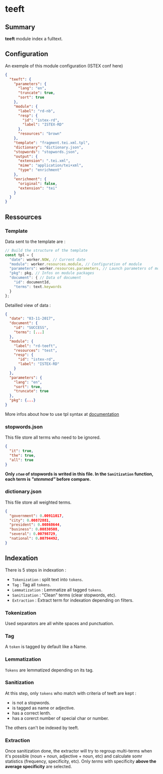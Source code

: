 teeft
===============

## Summary ##

**teeft** module index a fulltext.

## Configuration ##

An exemple of this module configuration (ISTEX conf here)

```json
{
  "teeft": {
    "parameters": {
      "lang": "en",
      "truncate": true,
      "sort": true
    },
    "module": {
      "label": "rd-nb",
      "resp": {
        "id": "istex-rd",
        "label": "ISTEX-RD"
      },
      "resources": "brown"
    },
    "template": "fragment.tei.xml.tpl",
    "dictionary": "dictionary.json",
    "stopwords": "stopwords.json",
    "output": {
      "extension": ".tei.xml",
      "mime": "application/tei+xml",
      "type": "enrichment"
    },
    "enrichment": {
      "original": false,
      "extension": "tei"
    }
  }
}
```

## Ressources ##

### Template ###

Data sent to the template are :
```js
// Build the structure of the template
const tpl = {
  "date": worker.NOW, // Current date
  "module": worker.resources.module, // Configuration of module
  "parameters": worker.resources.parameters, // Launch parameters of module
  "pkg": pkg, // Infos on module packages
  "document": { // Data of document
    "id": documentId,
    "terms": text.keywords
  }
};
```

Detailled view of data :

```json
{
  "date": "03-11-2017",
  "document": {
    "id": "SUCCESS",
    "terms": [...]
  },
  "module": {
    "label": "rd-teeft",
    "resources": "test",
    "resp": {
      "id": "istex-rd",
      "label": "ISTEX-RD"
    }
  },
  "parameters": {
    "lang": "en",
    "sort": true,
    "truncate": true
  },
  "pkg": {...}
}
```

More infos about how to use tpl syntax at [documentation](https://github.com/raycmorgan/Mu)


### stopwords.json ###

This file store all terms who need to be ignored.

```json
{
  "it": true,
  "the": true,
  "all": true
}
```

**Only *`stem`* of stopwords is writed in this file. In the `Sanitization` function, each term is *"stemmed"* before compare.**

### dictionary.json ###

This file store all weighted terms.

```json
{
  "government": 0.00911017,
  "city": 0.00872881,
  "president": 0.00868644,
  "business": 0.00830508,
  "several": 0.00798729,
  "national": 0.00794492,
}
```

## Indexation ##

There is 5 steps in indexation :

  - `Tokenization` : split text into `tokens`.
  - `Tag` : Tag all `tokens`.
  - `Lemmatization` : Lemmatize all tagged `tokens`.
  - `Sanitization` : "Clean" terms (clear stopwords, etc).
  - `Extraction` : Extract term for indexation depending on filters.

### Tokenization ###

Used separators are all white spaces and punctuation.

### Tag ###

A `token` is tagged by default like a Name.

### Lemmatization ###

`Tokens` are lemmatized depending on its tag.

### Sanitization ###

At this step, only `tokens` who match with criteria of teeft are kept :

  - is not a stopwords.
  - is tagged as name or adjective.
  - has a correct lenth.
  - has a corerct number of special char or number.

The others can't be indexed by teeft.

### Extraction ###

Once sanitization done, the extractor will try to regroup multi-terms when it's possible (noun + noun, adjective + noun, etc) and calculate somr statistics (frequency, specificity, etc).
Only *terms* with specificity **above the average specificity**  are selected.